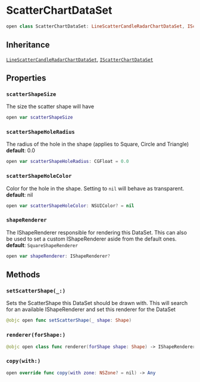 # ScatterChartDataSet

``` swift
open class ScatterChartDataSet: LineScatterCandleRadarChartDataSet, IScatterChartDataSet
```

## Inheritance

[`LineScatterCandleRadarChartDataSet`](/LineScatterCandleRadarChartDataSet), [`IScatterChartDataSet`](/IScatterChartDataSet)

## Properties

### `scatterShapeSize`

The size the scatter shape will have

``` swift
open var scatterShapeSize 
```

### `scatterShapeHoleRadius`

The radius of the hole in the shape (applies to Square, Circle and Triangle)
**default**:​ 0.0

``` swift
open var scatterShapeHoleRadius: CGFloat = 0.0
```

### `scatterShapeHoleColor`

Color for the hole in the shape. Setting to `nil` will behave as transparent.
**default**:​ nil

``` swift
open var scatterShapeHoleColor: NSUIColor? = nil
```

### `shapeRenderer`

The IShapeRenderer responsible for rendering this DataSet.
This can also be used to set a custom IShapeRenderer aside from the default ones.
**default**:​ `SquareShapeRenderer`

``` swift
open var shapeRenderer: IShapeRenderer? 
```

## Methods

### `setScatterShape(_:)`

Sets the ScatterShape this DataSet should be drawn with.
This will search for an available IShapeRenderer and set this renderer for the DataSet

``` swift
@objc open func setScatterShape(_ shape: Shape)
```

### `renderer(forShape:)`

``` swift
@objc open class func renderer(forShape shape: Shape) -> IShapeRenderer
```

### `copy(with:)`

``` swift
open override func copy(with zone: NSZone? = nil) -> Any
```
